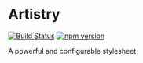 # Artistry

[![Build Status](https://travis-ci.org/sjohnsonaz/aristry.svg?branch=master)](https://travis-ci.org/sjohnsonaz/aristry) [![npm version](https://badge.fury.io/js/aristry.svg)](https://badge.fury.io/js/aristry)

A powerful and configurable stylesheet
